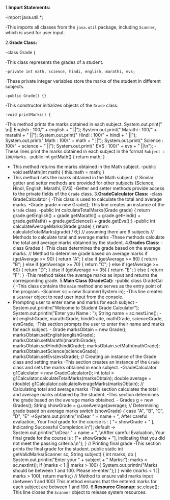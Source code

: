 1.**Import Statements:**

-import java.util.*;

-This imports all classes from the `java.util` package, including `Scanner`, which is used for user input.

2.**Grade Class:**

-class Grade {

-This class represents the grades of a student.

    -private int math, science, hindi, english, marathi, evs;

-These private integer variables store the marks of the student in different subjects.
    
    -public Grade() {}

-This constructor initializes objects of the `Grade` class.

    -void printMarks() {
-This method prints the marks obtained in each subject.
        System.out.print(" \n|| English : 100/" + english + " ||");
        System.out.print(" Marathi : 100/" + marathi + " ||");
        System.out.print(" Hindi : 100/" + hindi + " ||");
        System.out.print(" Math : 100/" + math + " ||");
        System.out.print(" Science : 100/" + science + " ||");
        System.out.print(" EVS : 100/" + evs + " ||\n");
-These lines print the marks obtained in each subject in the format `Subject : 100/Marks`.
    -public int getMath() {
        return math; }
- This method returns the marks obtained in the Math subject.
    -public void setMath(int math) {
        this.math = math; }
- This method sets the marks obtained in the Math subject.
    // Similar getter and setter methods are provided for other subjects (Science, Hindi, English, Marathi, EVS)
-Getter and setter methods provide access to the private fields of the `Grade` class.
3.**GradeCalculator Class:**
-class GradeCalculator {
-This class is used to calculate the total and average marks.
    -Grade grade = new Grade();
This line creates an instance of the `Grade` class.
    -public int calculateTotalMarks(Grade grade) {
     return grade.getEnglish() + grade.getMarathi() + grade.getHindi() + grade.getMath() + grade.getScience() + grade.getEvs();}
    -public int calculateAverageMarks(Grade grade) {
     return calculateTotalMarks(grade) / 6;} // assuming there are 6 subjects
    // Methods to calculate total and average marks
-These methods calculate the total and average marks obtained by the student.
4.**Grades Class:**
-class Grades {
-This class determines the grade based on the average marks.
    // Method to determine grade based on average marks
     if (getAverage >= 90) {
            return "A";
        } else if (getAverage >= 80) {
            return "B";
        } else if (getAverage >= 70) {
            return "C";
        } else if (getAverage >= 60) {
            return "D";
        } else if (getAverage >= 35) {
            return "E";
        } else {
            return "F";
        }
-This method takes the average marks as input and returns the corresponding grade.
5.**Main Class (GradeCal):**
-public class GradeCal {
-This class contains the `main` method and serves as the entry point of the program.
        -Scanner sc = new Scanner(System.in);
-This line creates a `Scanner` object to read user input from the console.
- Prompting user to enter name and marks for each subject
       -System.out.println("Welcome to Student Grade Calculator");
        System.out.println("Enter you Name : ");
        String name = sc.nextLine();
        -int englishGrade, marathiGrade, hindiGrade, mathGrade, scienceGrade, evsGrade;
-This section prompts the user to enter their name and marks for each subject.
       - Grade marksObtain = new Grade();
        marksObtain.setEnglish(englishGrade);
        marksObtain.setMarathi(marathiGrade);
        marksObtain.setHindi(hindiGrade);
        marksObtain.setMath(mathGrade);
        marksObtain.setScience(scienceGrade);
        marksObtain.setEvs(evsGrade);
        // Creating an instance of the Grade class and setting marks
-This section creates an instance of the `Grade` class and sets the marks obtained in each subject.
        -GradeCalculator g1Calculator = new GradeCalculator();
        int total = g1Calculator.calculateTotalMarks(marksObtain);
        double average = (double) g1Calculator.calculateAverageMarks(marksObtain);
        // Calculating total and average marks
-This section calculates the total and average marks obtained by the student.
-This section determines the grade based on the average marks obtained.
        - Grades g = new Grades();
        String showGrade = g.useAverage(average);
        // Determining grade based on average marks
        switch (showGrade) {
        case "A", "B", "C", "D", "E" ->System.out.println("\nDear " + name + ", After careful evaluation, Your final grade for the course is : [ "+ showGrade + " ], Indicating Successful Completion.\n");
        default -> System.out.println("\nDear " + name + ", \nAfter careful Evaluation, Your final grade for the course is : ["+ showGrade + "], Indicating that you did not meet the passing criteria.\n"); }
        // Printing final grade
-This section prints the final grade for the student.
        public static int getValidMarks(Scanner sc, String subject) {
        int marks;
        do {
        System.out.println("Enter your " + subject + " Marks:");
        marks = sc.nextInt();
        if (marks < 1 || marks > 100) {
         System.out.println("Marks should be between 1 and 100. Please re-enter.");}
        } while (marks < 1 || marks > 100);
        return marks;}
    // Method to ensure valid marks input (between 1 and 100)
This method ensures that the entered marks for each subject are between 1 and 100.
6.**Resource Cleanup:**
        sc.close();
This line closes the `Scanner` object to release system resources.
